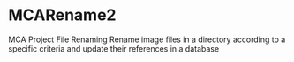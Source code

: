 # MCARename2
MCA Project File Renaming
Rename image files in a directory according to a specific criteria and update their references in a database
